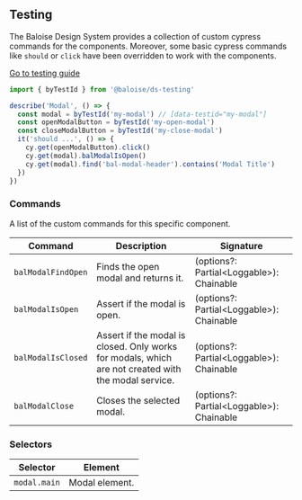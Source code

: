 ## Testing

The Baloise Design System provides a collection of custom cypress commands for the components. Moreover, some basic cypress commands like `should` or `click` have been overridden to work with the components.

<a class="sb-unstyled button is-primary" href="../?path=/docs/development-testing--documentation">Go to testing guide</a>

<!-- START: human documentation -->

```ts
import { byTestId } from '@baloise/ds-testing'

describe('Modal', () => {
  const modal = byTestId('my-modal') // [data-testid="my-modal"]
  const openModalButton = byTestId('my-open-modal')
  const closeModalButton = byTestId('my-close-modal')
  it('should ...', () => {
    cy.get(openModalButton).click()
    cy.get(modal).balModalIsOpen()
    cy.get(modal).find('bal-modal-header').contains('Modal Title')
  })
})
```

<!-- END: human documentation -->

### Commands

A list of the custom commands for this specific component.

| Command            | Description                                                                                         | Signature                                 |
| ------------------ | --------------------------------------------------------------------------------------------------- | ----------------------------------------- |
| `balModalFindOpen` | Finds the open modal and returns it.                                                                | (options?: Partial\<Loggable>): Chainable |
| `balModalIsOpen`   | Assert if the modal is open.                                                                        | (options?: Partial\<Loggable>): Chainable |
| `balModalIsClosed` | Assert if the modal is closed. Only works for modals, which are not created with the modal service. | (options?: Partial\<Loggable>): Chainable |
| `balModalClose`    | Closes the selected modal.                                                                          | (options?: Partial\<Loggable>): Chainable |


### Selectors

| Selector     | Element        |
| ------------ | -------------- |
| `modal.main` | Modal element. |

